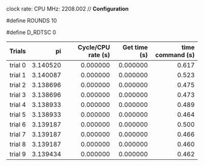 clock rate:
CPU MHz:             2208.002
// **Configuration**

#define ROUNDS 10

#define D_RDTSC 0

| Trials | pi | Cycle/CPU rate (s) | Get time (s) | time command (s) |
|-:|-:|-:|-:|-:|
| trial 0 |  3.140520 | 0.000000 | 0.000000 | 0.617 |
| trial 1 |  3.140087 | 0.000000 | 0.000000 | 0.523 |
| trial 2 |  3.138696 | 0.000000 | 0.000000 | 0.475 |
| trial 3 |  3.138696 | 0.000000 | 0.000000 | 0.473 |
| trial 4 |  3.138933 | 0.000000 | 0.000000 | 0.489 |
| trial 5 |  3.138933 | 0.000000 | 0.000000 | 0.464 |
| trial 6 |  3.139187 | 0.000000 | 0.000000 | 0.500 |
| trial 7 |  3.139187 | 0.000000 | 0.000000 | 0.466 |
| trial 8 |  3.139187 | 0.000000 | 0.000000 | 0.460 |
| trial 9 |  3.139434 | 0.000000 | 0.000000 | 0.462 |
